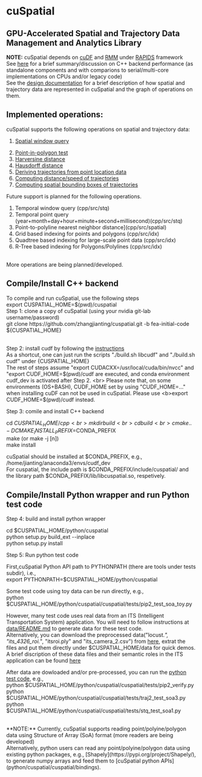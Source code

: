 # cuSpatial
## GPU-Accelerated Spatial and Trajectory Data Management and Analytics Library
**NOTE:** cuSpatial depends on [cuDF](https://github.com/rapidsai/cudf) and [RMM](https://github.com/rapidsai/rmm) under [RAPIDS](https://rapids.ai/) framework<br> 
See [here](https://nvidia-my.sharepoint.com/:p:/r/personal/jiantingz_nvidia_com/Documents/GPU4STA_V5.pptx?d=wa5b5d6d397074ea9a1600e74fd8a6345&csf=1&e=h7MdRq) 
for a brief summary/discussion on C++ backend performance (as standalone components and with comparions to serial/multi-core implementations on CPUs and/or legacy code) <br>
See the [design documentation](doc/design.md) for a brief description of how spatial and trajectory data are represented in cuSpatial and the graph of operations on them.   

## Implemented operations:
cuSpatial supports the following operations on spatial and trajectory data:
1. [Spatial window query](cpp/src/stq)
2) [Point-in-polygon test](cpp/src/spatial) <br>
3) [Harversine distance](cpp/src/spatial) <br>
4) [Hausdorff distance](cpp/src/spatial)<br>
5) [Deriving trajectories from point location data](cpp/src/traj) <br>
6) [Computing distance/speed of trajectories](cpp/src/traj) <br>
7) [Computing spatial bounding boxes of trajectories](cpp/src/traj) <br> 

Future support is planned for the following operations.
1) Temporal window query (cpp/src/stq) <br>
2) Temporal point query (year+month+day+hour+minute+second+millisecond)(cpp/src/stq)<br>
3) Point-to-polyline nearest neighbor distance](cpp/src/spatial) <br>
4) Grid based indexing for points and polygons (cpp/src/idx)<br>
5) Quadtree based indexing for large-scale point data (cpp/src/idx)<br>
6) R-Tree based indexing for Polygons/Polylines (cpp/src/idx)<br>
<br>
More operations are being planned/developed. 
 
<h2>Compile/Install C++ backend</h2>
To compile and run cuSpatial, use the following steps <br>
export CUSPATIAL_HOME=$(pwd)/cuspatial <br>
Step 1: clone a copy of cuSpatial (using your nvidia git-lab username/password) <br>
git clone https://github.com/zhangjianting/cuspatial.git -b fea-initial-code ${CUSPATIAL_HOME}<br>
<br>

Step 2: install cudf by following the [instructions](https://github.com/rapidsai/cudf/blob/branch-0.9/CONTRIBUTING.md) <br>
As a shortcut, one can just run the scripts "./build.sh libcudf" and "./build.sh cudf" under {CUSPATIAL_HOME} <br>
The rest of steps assume "export CUDACXX=/usr/local/cuda/bin/nvcc" and "export CUDF_HOME=$(pwd)/cudf are executed, and conda environment cudf_dev is activated after Step 2. <br>
Please note that, on some environments (OS+BASH), CUDF_HOME set by using "CUDF_HOME=..." when installing cuDF can not be used in cuSpatial. 
Please use <b>export CUDF_HOME=$(pwd)/cudf</b> instead.   

Step 3: comile and install C++ backend <br>

cd $CUSPATIAL_HOME/cpp <br>
mkdir build <br>
cd build <br>
cmake .. -DCMAKE_INSTALL_PREFIX=$CONDA_PREFIX <br>
make (or make -j [n]) <br>
make install <br>

cuSpatial should be installed at $CONDA_PREFIX, e.g., /home/jianting/anaconda3/envs/cudf_dev <br>
For cuspatial, the include path is $CONDA_PREFIX/include/cuspatial/ and the library path  $CONDA_PREFIX/lib/libcuspatial.so, respetively. 

<h2>Compile/Install Python wrapper and run Python test code </h2> 

Step 4: build and install python wrapper <br>

cd $CUSPATIAL_HOME/python/cuspatial <br>
python setup.py build_ext --inplace <br>
python setup.py install <br>

Step 5: Run python test code <br>

First,cuSpatial Python API path to PYTHONPATH (there are tools under tests subdir), i.e., <br>
export PYTHONPATH=$CUSPATIAL_HOME/python/cuspatial <br>

Some test code using toy data can be run directly, e.g., <br>
python  $CUSPATIAL_HOME/python/cuspatial/cuspatial/tests/pip2_test_soa_toy.py <br>

However, many test code uses real data from an ITS (Intelligent Transportation System) application. 
You will need to follow instructions at [data/README.md](./data/README.md) to generate data for these test code. <br>
Alternatively, you can download the preprocessed data("locust.*", "its_4326_roi.*", "itsroi.ply" and "its_camera_2.csv") from [here](https://nvidia-my.sharepoint.com/:u:/p/jiantingz/EdHR7qlaRSVPtw46XYVR9sQBjCcnUHygCuPUC3Hf8gW73A?e=LCr9nK),
extrat the files and put them directly under $CUSPATIAL_HOME/data for quick demos. <br>
A brief discription of these data files and their semantic roles in the ITS application can be found [here](doc/itsdata.md) 

After data are dowloaded and/or pre-processed, you can run the [python test code](python/cuspatial/cuspatial/tests), e.g., <br>
python  $CUSPATIAL_HOME/python/cuspatial/cuspatial/tests/pip2_verify.py <br>
python  $CUSPATIAL_HOME/python/cuspatial/cuspatial/tests/traj2_test_soa3.py <br>
python  $CUSPATIAL_HOME/python/cuspatial/cuspatial/tests/stq_test_soa1.py <br>

<br>
**NOTE:** Currently, cuSpatial supports reading point/polyine/polygon data using Structure of Array (SoA) format (more readers are being developed) <br>
Alternatively, python users can read any point/polyine/polygon data using existing python packages, e.g., [Shapely](https://pypi.org/project/Shapely/), 
to generate numpy arrays and feed them to [cuSpatial python APIs](python/cuspatial/cuspatial/bindings). <br> 




